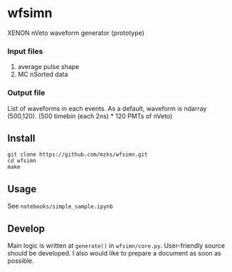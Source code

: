 # wfsimn
XENON nVeto waveform generator (prototype)

### Input files
1. average pulse shape
2. MC nSorted data

### Output file
List of waveforms in each events.
As a default, waveform is ndarray (500,120). (500 timebin (each 2ns) * 120 PMTs of nVeto)


## Install
```
git clone https://github.com/mzks/wfsimn.git
cd wfsimn
make
```

## Usage
See `notebooks/simple_sample.ipynb`

## Develop
Main logic is written at `generate()` in `wfsimn/core.py`.
User-friendly source should be developed.
I also would like to prepare a document as soon as possible.
